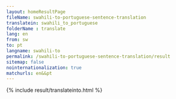 ```yaml
---
layout: homeResultPage
fileName: swahili-to-portuguese-sentence-translation
translatein: swahili_to_portuguese
folderName : translate
lang: en
from: sw
to: pt
langname: swahili-to
permalink: /swahili-to-portuguese-sentence-translation/result
sitemap: false
nointernationalization: true
matchurls: en&&pt
---
```

{% include result/translateinto.html %}

<script src="/js/result/translation.js" data-foldername="{{page.folderName}}" data-lang="{{page.lang}}"></script>
